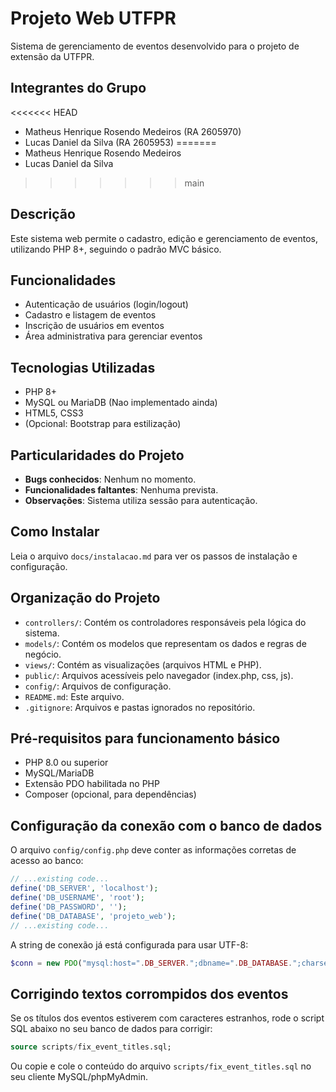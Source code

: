 # Projeto Web UTFPR 
 
Sistema de gerenciamento de eventos desenvolvido para o projeto de extensão da UTFPR. 
 
## Integrantes do Grupo 
<<<<<<< HEAD
- Matheus Henrique Rosendo Medeiros (RA 2605970)
- Lucas Daniel da Silva (RA 2605953) 
=======
- Matheus Henrique Rosendo Medeiros
- Lucas Daniel da Silva
>>>>>>> main
 
## Descrição 
Este sistema web permite o cadastro, edição e gerenciamento de eventos, utilizando PHP 8+, seguindo o padrão MVC básico. 
 
## Funcionalidades 
- Autenticação de usuários (login/logout) 
- Cadastro e listagem de eventos 
- Inscrição de usuários em eventos 
- Área administrativa para gerenciar eventos 
 
## Tecnologias Utilizadas 
- PHP 8+ 
- MySQL ou MariaDB (Nao implementado ainda)
- HTML5, CSS3 
- (Opcional: Bootstrap para estilização) 
 
## Particularidades do Projeto 
- **Bugs conhecidos**: Nenhum no momento. 
- **Funcionalidades faltantes**: Nenhuma prevista. 
- **Observações**: Sistema utiliza sessão para autenticação. 
 
## Como Instalar 
Leia o arquivo `docs/instalacao.md` para ver os passos de instalação e configuração. 
 
## Organização do Projeto 
- `controllers/`: Contém os controladores responsáveis pela lógica do sistema.
- `models/`: Contém os modelos que representam os dados e regras de negócio.
- `views/`: Contém as visualizações (arquivos HTML e PHP).
- `public/`: Arquivos acessíveis pelo navegador (index.php, css, js).
- `config/`: Arquivos de configuração.
- `README.md`: Este arquivo.
- `.gitignore`: Arquivos e pastas ignorados no repositório.

## Pré-requisitos para funcionamento básico
- PHP 8.0 ou superior
- MySQL/MariaDB
- Extensão PDO habilitada no PHP
- Composer (opcional, para dependências)

## Configuração da conexão com o banco de dados
O arquivo `config/config.php` deve conter as informações corretas de acesso ao banco:

```php
// ...existing code...
define('DB_SERVER', 'localhost');
define('DB_USERNAME', 'root');
define('DB_PASSWORD', '');
define('DB_DATABASE', 'projeto_web');
// ...existing code...
```

A string de conexão já está configurada para usar UTF-8:
```php
$conn = new PDO("mysql:host=".DB_SERVER.";dbname=".DB_DATABASE.";charset=utf8", DB_USERNAME, DB_PASSWORD);
```

## Corrigindo textos corrompidos dos eventos
Se os títulos dos eventos estiverem com caracteres estranhos, rode o script SQL abaixo no seu banco de dados para corrigir:

```sql
source scripts/fix_event_titles.sql;
```

Ou copie e cole o conteúdo do arquivo `scripts/fix_event_titles.sql` no seu cliente MySQL/phpMyAdmin.
